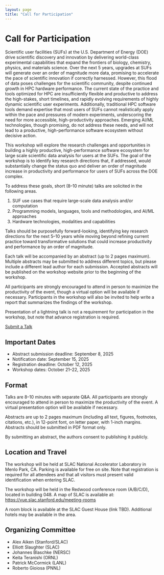 ```yaml
---
layout: page
title: "Call for Participation"
---
```


# Call for Participation

Scientific user facilities (SUFs) at the U.S. Department of Energy (DOE) drive scientific discovery and innovation by delivering world-class experimental capabilities that expand the frontiers of biology, chemistry, physics, and materials science. Over the next 5 years, upgrades at SUFs will generate over an order of magnitude more data, promising to accelerate the pace of scientific innovation if correctly harnessed. However, this flood of data poses challenges for the scientific community, despite continued growth in HPC hardware performance. The current state of the practice and tools optimized for HPC are insufficiently flexible and productive to address the high-stakes, short timelines, and rapidly evolving requirements of highly dynamic scientific user experiments. Additionally, traditional HPC software tools demand expertise that most users of SUFs cannot realistically apply within the pace and pressures of modern experiments, underscoring the need for more accessible, high-productivity approaches. Emerging AI/ML technologies, though promising, do not address these needs, and will not lead to a productive, high-performance software ecosystem without decisive action.

This workshop will explore the research challenges and opportunities in building a highly productive, high-performance software ecosystem for large scale scientific data analysis for users at the SUFs. The goal of the workshop is to identify key research directions that, if addressed, would substantially change the status quo and deliver an order of magnitude increase in productivity and performance for users of SUFs across the DOE complex.

To address these goals, short (8&ndash;10 minute) talks are solicited in the following areas.

 1. SUF use cases that require large-scale data analysis and/or computation
 2. Programming models, languages, tools and methodologies, and AI/ML approaches
 3. Hardware technologies, modalities and capabilities

Talks should be purposefully forward-looking, identifying key research directions for the next 5&ndash;10 years while moving beyond refining current practice toward transformative solutions that could increase productivity and performance by an order of magnitude.

Each talk will be accompanied by an abstract (up to 2 pages maximum). Multiple abstracts may be submitted to address different topics, but please include a different lead author for each submission. Accepted abstracts will be published on the workshop website prior to the beginning of the workshop.

All participants are strongly encouraged to attend in person to maximize the productivity of the event, though a virtual option will be available if necessary. Participants in the workshop will also be invited to help write a report that summarizes the findings of the workshop.

Presentation of a lightning talk is not a requirement for participation in the workshop, but note that advance registration is required.

<div class="text-center my-4">
  <a class="btn btn-primary btn-lg" href="https://docs.google.com/forms/d/e/1FAIpQLSfLmD1TvR1R5FYdMI-PqJOzxT9e6YaNyz4hZoipM1EFcXRtQA/viewform?usp=dialog">Submit a Talk</a>
</div>

## Important Dates

  * Abstract submission deadline: September 8, 2025
  * Notification date: September 15, 2025
  * Registration deadline: October 12, 2025
  * Workshop dates: October 21&ndash;22, 2025

## Format

Talks are 8&ndash;10 minutes with separate Q&A. All participants are strongly encouraged to attend in person to maximize the productivity of the event. A virtual presentation option will be available if necessary.

Abstracts are up to 2 pages maximum (including all text, figures, footnotes, citations, etc.), in 12-point font, on letter paper, with 1-inch margins. Abstracts should be submitted in PDF format only.

By submitting an abstract, the authors consent to publishing it publicly.

## Location and Travel

The workshop will be held at SLAC National Accelerator Laboratory in Menlo Park, CA. Parking is available for free on site. Note that registration is required for all attendees and that all visitors must present valid identification when entering SLAC.

The workshop will be held in the Redwood conference room (A/B/C/D), located in building 048. A map of SLAC is available at: <https://vue.slac.stanford.edu/meeting-rooms>

A room block is available at the SLAC Guest House (link TBD). Additional hotels may be available in the area.

## Organizing Committee

 * Alex Aiken (Stanford/SLAC)
 * Elliott Slaughter (SLAC)
 * Johannes Blaschke (NERSC)
 * Keita Teranishi (ORNL)
 * Patrick McCormick (LANL)
 * Roberto Gioiosa (PNNL)
